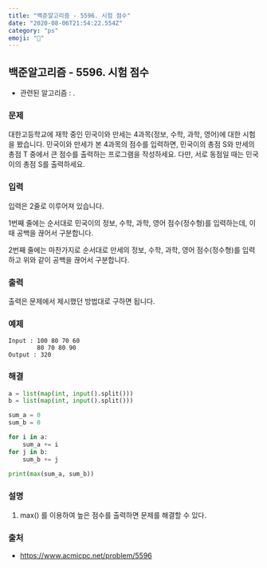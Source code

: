 ```yaml
---
title: "백준알고리즘 - 5596. 시험 점수"
date: "2020-08-06T21:54:22.554Z"
category: "ps"
emoji: "📜"
---
```


## 백준알고리즘 - 5596. 시험 점수

- 관련된 알고리즘 : .

### 문제

대한고등학교에 재학 중인 민국이와 만세는 4과목(정보, 수학, 과학, 영어)에 대한 시험을 봤습니다. 민국이와 만세가 본 4과목의 점수를 입력하면, 민국이의 총점 S와 만세의 총점 T 중에서 큰 점수를 출력하는 프로그램을 작성하세요. 다만, 서로 동점일 때는 민국이의 총점 S를 출력하세요.

### 입력

입력은 2줄로 이루어져 있습니다.

1번째 줄에는 순서대로 민국이의 정보, 수학, 과학, 영어 점수(정수형)를 입력하는데, 이때 공백을 끊어서 구분합니다.

2번째 줄에는 마찬가지로 순서대로 만세의 정보, 수학, 과학, 영어 점수(정수형)를 입력하고 위와 같이 공백을 끊어서 구분합니다.

### 출력

출력은 문제에서 제시했던 방법대로 구하면 됩니다.

### 예제

```
Input : 100 80 70 60
        80 70 80 90
Output : 320
```

### 해결 

```python
a = list(map(int, input().split()))
b = list(map(int, input().split()))

sum_a = 0
sum_b = 0

for i in a:
    sum_a += i
for j in b:
    sum_b += j
    
print(max(sum_a, sum_b))
```

### 설명

1. max() 를 이용하여 높은 점수를 출력하면 문제를 해결할 수 있다.

### 출처

- https://www.acmicpc.net/problem/5596
